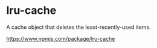 # lru-cache
A cache object that deletes the least-recently-used items.

https://www.npmjs.com/package/lru-cache